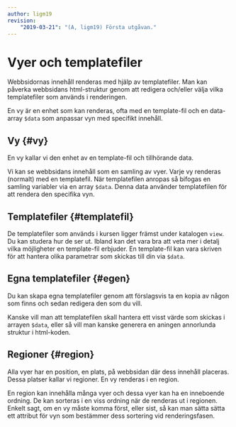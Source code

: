 ```yaml
---
author: ligm19
revision:
    "2019-03-21": "(A, ligm19) Första utgåvan."
---
```

Vyer och templatefiler
=========================

Webbsidornas innehåll renderas med hjälp av templatefiler. Man kan påverka webbsidans html-struktur genom att redigera och/eller välja vilka templatefiler som används i renderingen.

En vy är en enhet som kan renderas, ofta med en template-fil och en data-array `$data` som anpassar vyn med specifikt innehåll.


<!-- Inkludera hur frontmatter kan kopplas till vyn -->

<!-- Förklara var vyerna ligger och hur man jobbar i dem -->



Vy {#vy}
-------------------------

En vy kallar vi den enhet av en template-fil och tillhörande data.

Vi kan se webbsidans innehåll som en samling av vyer. Varje vy renderas (normalt) med en templatefil. När templatefilen anropas så bifogas en samling variabler via en array `$data`. Denna data använder templatefilen för att rendera den specifika vyn.



Templatefiler {#templatefil}
-------------------------

De templatefiler som används i kursen ligger främst under katalogen `view`. Du kan studera hur de ser ut. Ibland kan det vara bra att veta mer i detalj vilka möjligheter en template-fil erbjuder. En template-fil kan vara skriven för att hantera olika parametrar som skickas till din via `$data`.



Egna templatefiler {#egen}
-------------------------

Du kan skapa egna templatefiler genom att förslagsvis ta en kopia av någon som finns och sedan redigera den som du vill.

Kanske vill man att templatefilen skall hantera ett visst värde som skickas i arrayen `$data`, eller så vill man kanske generera en aningen annorlunda struktur i html-koden.



Regioner {#region}
-------------------------

Alla vyer har en position, en plats, på webbsidan där dess innehåll placeras. Dessa platser kallar vi regioner. En vy renderas i en region.

En region kan innehålla många vyer och dessa vyer kan ha en inneboende ordning. De kan sorteras i en viss ordning när de renderas ut i regionen. Enkelt sagt, om en vy måste komma först, eller sist, så kan man sätta sätta ett attribut för vyn som bestämmer dess sortering vid renderingsfasen.
